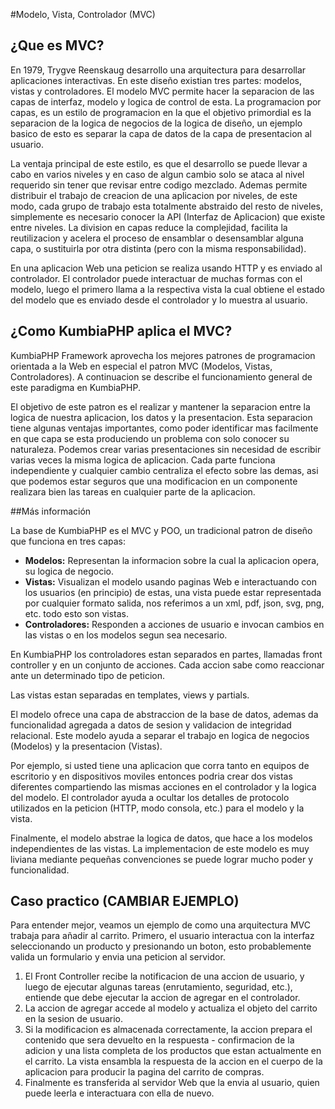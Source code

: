 #Modelo, Vista, Controlador (MVC)

## ¿Que es MVC?

En 1979, Trygve Reenskaug desarrollo una arquitectura para desarrollar
aplicaciones interactivas. En este diseño existian tres partes: modelos,
vistas y controladores. El modelo MVC permite hacer la separacion de las capas
de interfaz, modelo y logica de control de esta. La programacion por capas, es
un estilo de programacion en la que el objetivo primordial es la separacion de
la logica de negocios de la logica de diseño, un ejemplo basico de esto es
separar la capa de datos de la capa de presentacion al usuario.

La ventaja principal de este estilo, es que el desarrollo se puede llevar a
cabo en varios niveles y en caso de algun cambio solo se ataca al nivel
requerido sin tener que revisar entre codigo mezclado. Ademas permite
distribuir el trabajo de creacion de una aplicacion por niveles, de este modo,
cada grupo de trabajo esta totalmente abstraido del resto de niveles,
simplemente es necesario conocer la API (Interfaz de Aplicacion) que existe
entre niveles. La division en capas reduce la complejidad, facilita la
reutilizacion y acelera el proceso de ensamblar o desensamblar alguna capa, o
sustituirla por otra distinta (pero con la misma responsabilidad).

En una aplicacion Web una peticion se realiza usando HTTP y es enviado al
controlador. El controlador puede interactuar de muchas formas con el modelo,
luego el primero llama a la respectiva vista la cual obtiene el estado del
modelo que es enviado desde el controlador y lo muestra al usuario.

## ¿Como KumbiaPHP aplica el MVC?

KumbiaPHP Framework aprovecha los mejores patrones de programacion orientada a
la Web en especial el patron MVC (Modelos, Vistas, Controladores). A
continuacion se describe el funcionamiento general de este paradigma en
KumbiaPHP.

El objetivo de este patron es el realizar y mantener la separacion entre la
logica de nuestra aplicacion, los datos y la presentacion. Esta separacion
tiene algunas ventajas importantes, como poder identificar mas facilmente en
que capa se esta produciendo un problema con solo conocer su naturaleza.
Podemos crear varias presentaciones sin necesidad de escribir varias veces la
misma logica de aplicacion. Cada parte funciona independiente y cualquier
cambio centraliza el efecto sobre las demas, asi que podemos estar seguros que
una modificacion en un componente realizara bien las tareas en cualquier parte
de la aplicacion.

##Más información

La base de KumbiaPHP es el MVC y POO, un tradicional patron de diseño que
funciona en tres capas:

- **Modelos:**  Representan la informacion sobre la cual la aplicacion opera, su logica de negocio.
- **Vistas:**  Visualizan el modelo usando paginas Web e interactuando con los usuarios (en principio) de estas, una vista puede estar representada por cualquier formato salida, nos referimos a un xml, pdf, json, svg, png, etc. todo esto son vistas.
- **Controladores:**  Responden a acciones de usuario e invocan cambios en las vistas o en los modelos segun sea necesario.

En KumbiaPHP los controladores estan separados en partes, llamadas front
controller y en un conjunto de acciones. Cada accion sabe como reaccionar ante
un determinado tipo de peticion.

Las vistas estan separadas en templates, views y partials.

El modelo ofrece una capa de abstraccion de la base de datos, ademas da
funcionalidad agregada a datos de sesion y validacion de integridad
relacional. Este modelo ayuda a separar el trabajo en logica de negocios
(Modelos) y la presentacion (Vistas).

Por ejemplo, si usted tiene una aplicacion que corra tanto en equipos de
escritorio y en dispositivos moviles entonces podria crear dos vistas
diferentes compartiendo las mismas acciones en el controlador y la logica del
modelo. El controlador ayuda a ocultar los detalles de protocolo utilizados en
la peticion (HTTP, modo consola, etc.) para el modelo y la vista.

Finalmente, el modelo abstrae la logica de datos, que hace a los modelos
independientes de las vistas. La implementacion de este modelo es muy liviana
mediante pequeñas convenciones se puede lograr mucho poder y funcionalidad.

## Caso practico (CAMBIAR EJEMPLO)

Para entender mejor, veamos un ejemplo de como una arquitectura MVC trabaja
para añadir al carrito. Primero, el usuario interactua con la interfaz
seleccionando un producto y presionando un boton, esto probablemente valida un
formulario y envia una peticion al servidor.

  1. El Front Controller recibe la notificacion de una accion de usuario, y luego de ejecutar algunas tareas (enrutamiento, seguridad, etc.), entiende que debe ejecutar la accion de agregar en el controlador.
  2. La accion de agregar accede al modelo y actualiza el objeto del carrito en la sesion de usuario.
  3. Si la modificacion es almacenada correctamente, la accion prepara el contenido que sera devuelto en la respuesta - confirmacion de la adicion y una lista completa de los productos que estan actualmente en el carrito. La vista ensambla la respuesta de la accion en el cuerpo de la aplicacion para producir la pagina del carrito de compras.
  4. Finalmente es transferida al servidor Web que la envia al usuario, quien puede leerla e interactuara con ella de nuevo.